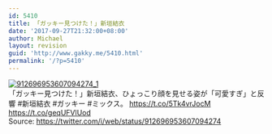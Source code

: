 ```yaml
---
id: 5410
title: 「ガッキー見つけた！」新垣結衣
date: '2017-09-27T21:32:00+08:00'
author: Michael
layout: revision
guid: 'http://www.gakky.me/5410.html'
permalink: '/?p=5410'
---
```


[![912696953607094274_1](http://www.yui-aragaki.org/wp-content/uploads/2017/09/912696953607094274_1.jpg)](http://www.yui-aragaki.org/wp-content/uploads/2017/09/912696953607094274_1.jpg)  
「ガッキー見つけた！」新垣結衣、ひょっこり顔を見せる姿が「可愛すぎ」と反響 #新垣結衣 #ガッキー #ミックス。 https://t.co/5Tk4vrJocM https://t.co/geqUFVlUod  
Source: <https://twitter.com/i/web/status/912696953607094274>